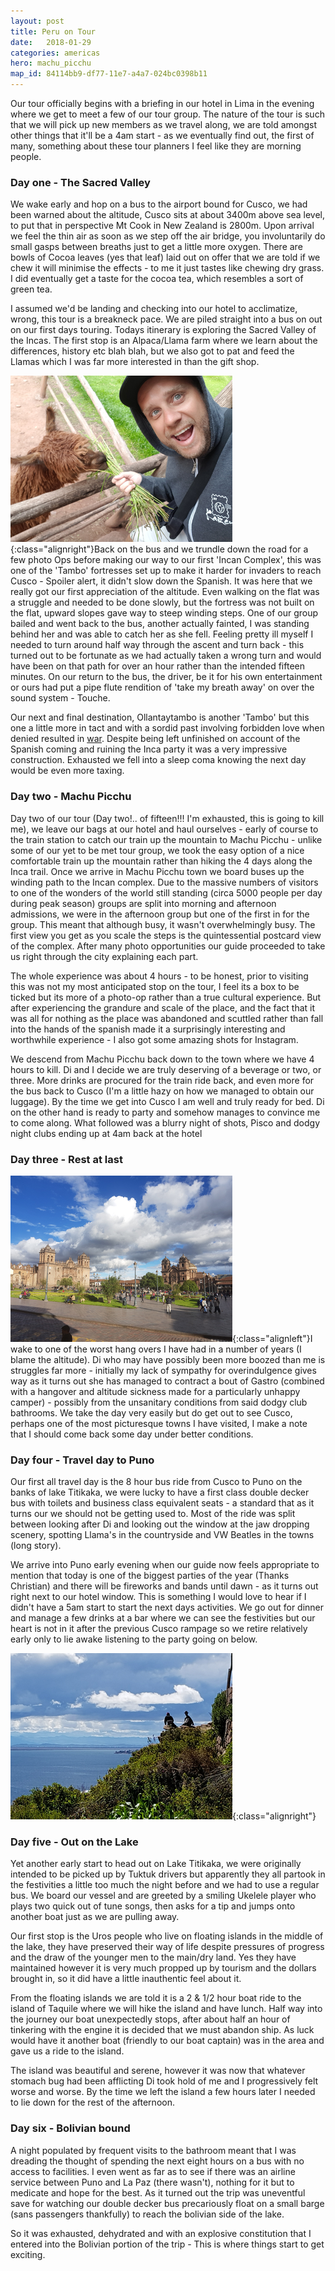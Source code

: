 ```yaml
---
layout: post
title: Peru on Tour
date:   2018-01-29
categories: americas
hero: machu_picchu
map_id: 84114bb9-df77-11e7-a4a7-024bc0398b11
---
```


Our tour officially begins with a briefing in our hotel in Lima in the evening where we get to meet a few of our tour group. The nature of the tour is such that we will pick up new members as we travel along, we are told amongst other things that it'll be a 4am start - as we eventually find out, the first of many, something about these tour planners I feel like they are morning people.

### Day one - The Sacred Valley

We wake early and hop on a bus to the airport bound for Cusco, we had been warned about the altitude, Cusco sits at about 3400m above sea level, to put that in perspective Mt Cook in New Zealand is 2800m. Upon arrival we feel the thin air as soon as we step off the air bridge, you involuntarily do small gasps between breaths just to get a little more oxygen. There are bowls of Cocoa leaves (yes that leaf) laid out on offer that we are told if we chew it will minimise the effects - to me it just tastes like chewing dry grass. I did eventually get a taste for the cocoa tea, which resembles a sort of green tea.

I assumed we'd be landing and checking into our hotel to acclimatize, wrong, this tour is a breakneck pace. We are piled straight into a bus on out on our first days touring. Todays itinerary is exploring the Sacred Valley of the Incas. The first stop is an Alpaca/Llama farm where we learn about the differences, history etc blah blah, but we also got to pat and feed the Llamas which I was far more interested in than the gift shop.


![Llama, Llama, Llama](/assets/img/posts/llama_llama.png){:class="alignright"}Back on the bus and we trundle down the road for a few photo Ops before making our way to our first 'Incan Complex', this was one of the 'Tambo' fortresses set up to make it harder for invaders to reach Cusco - Spoiler alert, it didn't slow down the Spanish. It was here that we really got our first appreciation of the altitude. Even walking on the flat was a struggle and needed to be done slowly, but the fortress was not built on the flat, upward slopes gave way to steep winding steps. One of our group bailed and went back to the bus, another actually fainted, I was standing behind her and was able to catch her as she fell. Feeling pretty ill myself I needed to turn around half way through the ascent and turn back - this turned out to be fortunate as we had actually taken a wrong turn and would have been on that path for over an hour rather than the intended fifteen minutes. On our return to the bus, the driver, be it for his own entertainment or ours had put a pipe flute rendition of 'take my breath away' on over the sound system - Touche.

Our next and final destination, Ollantaytambo is another 'Tambo' but this one a little more in tact and with a sordid past involving forbidden love when denied resulted in [war](https://en.wikipedia.org/wiki/Ollantaytambo). Despite being left unfinished on account of the Spanish coming and ruining the Inca party it was a very impressive construction. Exhausted we fell into a sleep coma knowing the next day would be even more taxing.

### Day two - Machu Picchu

Day two of our tour (Day two!.. of fifteen!!! I'm exhausted, this is going to kill me), we leave our bags at our hotel and haul ourselves - early of course to the train station to catch our train up the mountain to Machu Picchu - unlike some of our yet to be met tour group, we took the easy option of a nice comfortable train up the mountain rather than hiking the 4 days along the Inca trail. Once we arrive in Machu Picchu town we board buses up the winding path to the Incan complex. Due to the massive numbers of visitors to one of the wonders of the world still standing (circa 5000 people per day during peak season) groups are split into morning and afternoon admissions, we were in the afternoon group but one of the first in for the group. This meant that although busy, it wasn't overwhelmingly busy. The first view you get as you scale the steps is the quintessential postcard view of the complex. After many photo opportunities our guide proceeded to take us right through the city explaining each part. 

The whole experience was about 4 hours - to be honest, prior to visiting this was not my most anticipated stop on the tour, I feel its a box to be ticked but its more of a photo-op rather than a true cultural experience. But after experiencing the grandure and scale of the place, and the fact that it was all for nothing as the place was abandoned and scuttled rather than fall into the hands of the spanish made it a surprisingly interesting and worthwhile experience - I also got some amazing shots for Instagram.

We descend from Machu Picchu back down to the town where we have 4 hours to kill. Di and I decide we are truly deserving of a beverage or two, or three. More drinks are procured for the train ride back, and even more for the bus back to Cusco (I'm a little hazy on how we managed to obtain our luggage). By the time we get into Cusco I am well and truly ready for bed. Di on the other hand is ready to party and somehow manages to convince me to come along. What followed was a blurry night of shots, Pisco and dodgy night clubs ending up at 4am back at the hotel

### Day three - Rest at last


![If I wasn't so hung over I might have enjoyed the scerene Cusco a little more](/assets/img/posts/cusco_square.png){:class="alignleft"}I wake to one of the worst hang overs I have had in a number of years (I blame the altitude). Di who may have possibly been more boozed than me is struggles far more - initially my lack of sympathy for overindulgence gives way as it turns out she has managed to contract a bout of Gastro (combined with a hangover and altitude sickness made for a particularly unhappy camper) - possibly from the unsanitary conditions from said dodgy club bathrooms. We take the day very easily but do get out to see Cusco, perhaps one of the most picturesque towns I have visited, I make a note that I should come back some day under better conditions.

### Day four - Travel day to Puno

Our first all travel day is the 8 hour bus ride from Cusco to Puno on the banks of lake Titikaka, we were lucky to have a first class double decker bus with toilets and business class equivalent seats - a standard that as it turns our we should not be getting used to. Most of the ride was split between looking after Di and looking out the window at the jaw dropping scenery, spotting Llama's in the countryside and VW Beatles in the towns (long story).

We arrive into Puno early evening when our guide now feels appropriate to mention that today is one of the biggest parties of the year (Thanks Christian) and there will be fireworks and bands until dawn - as it turns out right next to our hotel window. This is something I would love to hear if I didn't have a 5am start to start the next days activities. We go out for dinner and manage a few drinks at a bar where we can see the festivities but our heart is not in it after the previous Cusco rampage so we retire relatively early only to lie awake listening to the party going on below.

![Some locals taking a break from knitting to look out over the lake](/assets/img/posts/lake_lookout.png){:class="alignright"}
### Day five - Out on the Lake

Yet another early start to head out on Lake Titikaka, we were originally intended to be picked up by Tuktuk drivers but apparently they all partook in the festivities a little too much the night before and we had to use a regular bus. We board our vessel and are greeted by a smiling Ukelele player who plays two quick out of tune songs, then asks for a tip and jumps onto another boat just as we are pulling away.

Our first stop is the Uros people who live on floating islands in the middle of the lake, they have preserved their way of life despite pressures of progress and the draw of the younger men to the main/dry land. Yes they have maintained however it is very much propped up by tourism and the dollars brought in, so it did have a little inauthentic feel about it.

From the floating islands we are told it is a 2 & 1/2 hour boat ride to the island of Taquile where we will hike the island and have lunch. Half way into the journey our boat unexpectedly stops, after about half an hour of tinkering with the engine it is decided that we must abandon ship. As luck would have it another boat (friendly to our boat captain) was in the area and gave us a ride to the island.

The island was beautiful and serene, however it was now that whatever stomach bug had been afflicting Di took hold of me and I progressively felt worse and worse. By the time we left the island a few hours later I needed to lie down for the rest of the afternoon.

### Day six - Bolivian bound

A night populated by frequent visits to the bathroom meant that I was dreading the thought of spending the next eight hours on a bus with no access to facilities. I even went as far as to see if there was an airline service between Puno and La Paz (there wasn't), nothing for it but to medicate and hope for the best. As it turned out the trip was uneventful save for watching our double decker bus precariously float on a small barge (sans passengers thankfully) to reach the bolivian side of the lake.

So it was exhausted, dehydrated and with an explosive constitution that I entered into the Bolivian portion of the trip - This is where things start to get exciting.
